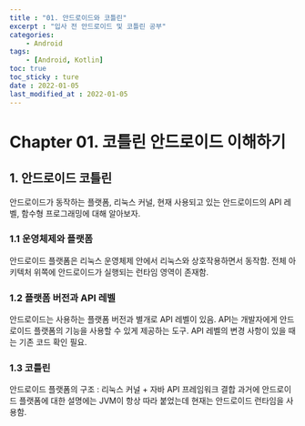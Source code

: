 ```yaml
---
title : "01. 안드로이드와 코틀린"
excerpt : "입사 전 안드로이드 및 코틀린 공부"
categories:
    - Android
tags:
    - [Android, Kotlin]
toc: true
toc_sticky : ture
date : 2022-01-05
last_modified_at : 2022-01-05
---
```


# Chapter 01. 코틀린 안드로이드 이해하기
## 1. 안드로이드 코틀린
안드로이드가 동작하는 플랫폼, 리눅스 커널, 현재 사용되고 있는 안드로이드의 API 레벨, 함수형 프로그래밍에 대해 알아보자.
### 1.1 운영체제와 플랫폼
안드로이드 플랫폼은 리눅스 운영체제 안에서 리눅스와 상호작용하면서 동작함.
전체 아키텍처 위쪽에 안드로이드가 실행되는 런타임 영역이 존재함.
### 1.2 플랫폼 버전과 API 레벨
안드로이드는 사용하는 플랫폼 버전과 별개로 API 레벨이 있음.
API는 개발자에게 안드로이드 플랫폼의 기능을 사용할 수 있게 제공하는 도구.
API 레벨의 변경 사항이 있을 때는 기존 코드 확인 필요.
### 1.3 코틀린
안드로이드 플랫폼의 구조 : 리눅스 커널 + 자바 API 프레임워크 결합
과거에 안드로이드 플랫폼에 대한 설명에는 JVM이 항상 따라 붙었는데 현재는 안드로이드 런타임을 사용함.

